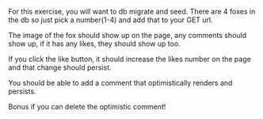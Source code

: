 For this exercise, you will want to db migrate and seed. There are 4 foxes in the db so just pick a number(1-4) and add that to your GET url. 

The image of the fox should show up on the page, any comments should show up, if it has any likes, they should show up too.

If you click the like button, it should increase the likes number on the page and that change should persist. 

You should be able to add a comment that optimistically renders and persists.

Bonus if you can delete the optimistic comment!
